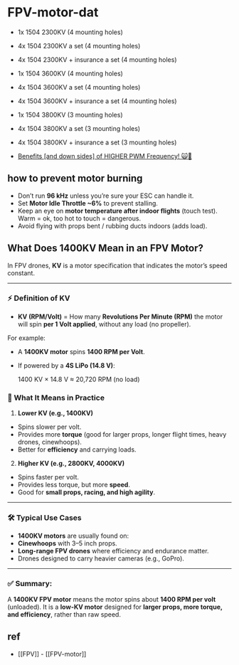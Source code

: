
# FPV-motor-dat

- 1x 1504 2300KV (4 mounting holes)
- 4x 1504 2300KV a set (4 mounting holes)
- 4x 1504 2300KV + insurance a set (4 mounting holes)

- 1x 1504 3600KV (4 mounting holes)
- 4x 1504 3600KV a set (4 mounting holes)
- 4x 1504 3600KV + insurance a set (4 mounting holes)

- 1x 1504 3800KV (3 mounting holes)
- 4x 1504 3800KV a set (3 mounting holes)
- 4x 1504 3800KV + insurance a set (3 mounting holes)


- [Benefits [and down sides] of HIGHER PWM Frequency! 🙀💪](https://www.youtube.com/watch?v=v3806Incpvo)

## how to prevent motor burning

- Don’t run **96 kHz** unless you’re sure your ESC can handle it.  
- Set **Motor Idle Throttle ~6%** to prevent stalling.  
- Keep an eye on **motor temperature after indoor flights** (touch test). Warm = ok, too hot to touch = dangerous.  
- Avoid flying with props bent / rubbing ducts indoors (adds load).  

## What Does 1400KV Mean in an FPV Motor?

In FPV drones, **KV** is a motor specification that indicates the motor’s speed constant.  

---

### ⚡ Definition of KV
- **KV (RPM/Volt)** = How many **Revolutions Per Minute (RPM)** the motor will spin **per 1 Volt applied**, without any load (no propeller).  

For example:  
- A **1400KV motor** spins **1400 RPM per Volt**.  
- If powered by a **4S LiPo (14.8 V)**:  
  
    1400 KV × 14.8 V ≈ 20,720 RPM (no load)

### 🔧 What It Means in Practice

1. **Lower KV (e.g., 1400KV)**
 - Spins slower per volt.
 - Provides more **torque** (good for larger props, longer flight times, heavy drones, cinewhoops).
 - Better for **efficiency** and carrying loads.

2. **Higher KV (e.g., 2800KV, 4000KV)**
 - Spins faster per volt.
 - Provides less torque, but more **speed**.
 - Good for **small props, racing, and high agility**.

---

### 🛠️ Typical Use Cases
- **1400KV motors** are usually found on:
- **Cinewhoops** with 3–5 inch props.
- **Long-range FPV drones** where efficiency and endurance matter.
- Drones designed to carry heavier cameras (e.g., GoPro).

---

### ✅ **Summary**:  
A **1400KV FPV motor** means the motor spins about **1400 RPM per volt** (unloaded). It is a **low-KV motor** designed for **larger props, more torque, and efficiency**, rather than raw speed.

## ref 

- [[FPV]] - [[FPV-motor]]